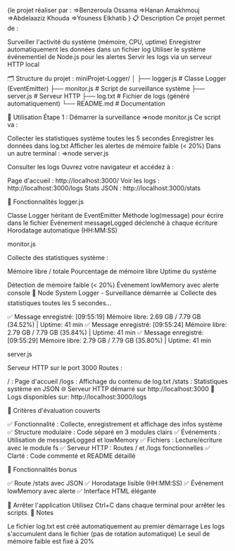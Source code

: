 {le projet réaliser par :
    =>Benzeroula Ossama
    =>Hanan Amakhmouj
    =>Abdelaaziz Khouda
    =>Youness Elkhatib 
}
📋 Description
Ce projet permet de :

Surveiller l'activité du système (mémoire, CPU, uptime)
Enregistrer automatiquement les données dans un fichier log
Utiliser le système événementiel de Node.js pour les alertes
Servir les logs via un serveur HTTP local

🗂️ Structure du projet : 
miniProjet-Logger/
│
├── logger.js          # Classe Logger (EventEmitter)
├── monitor.js         # Script de surveillance système
├── server.js          # Serveur HTTP
├── log.txt            # Fichier de logs (généré automatiquement)
└── README.md          # Documentation

📖 Utilisation
Étape 1 : Démarrer la surveillance
=>node monitor.js
Ce script va :

Collecter les statistiques système toutes les 5 secondes
Enregistrer les données dans log.txt
Afficher les alertes de mémoire faible (< 20%)
Dans un autre terminal :
=>node server.js


Consulter les logs
Ouvrez votre navigateur et accédez à :

Page d'accueil : http://localhost:3000/
Voir les logs : http://localhost:3000/logs
Stats JSON : http://localhost:3000/stats

🔧 Fonctionnalités
logger.js

Classe Logger héritant de EventEmitter
Méthode log(message) pour écrire dans le fichier
Événement messageLogged déclenché à chaque écriture
Horodatage automatique (HH:MM:SS)

monitor.js

Collecte des statistiques système :

Mémoire libre / totale
Pourcentage de mémoire libre
Uptime du système


Détection de mémoire faible (< 20%)
Événement lowMemory avec alerte console
🚀 Node System Logger - Surveillance démarrée
📊 Collecte des statistiques toutes les 5 secondes...

✅ Message enregistré: [09:55:19] Mémoire libre: 2.69 GB / 7.79 GB (34.52%) | Uptime: 41 min
✅ Message enregistré: [09:55:24] Mémoire libre: 2.79 GB / 7.79 GB (35.84%) | Uptime: 41 min
✅ Message enregistré: [09:55:29] Mémoire libre: 2.79 GB / 7.79 GB (35.80%) | Uptime: 41 min

server.js

Serveur HTTP sur le port 3000
Routes :

/ : Page d'accueil
/logs : Affichage du contenu de log.txt
/stats : Statistiques système en JSON 
🌐 Serveur HTTP démarré sur http://localhost:3000 
   📄 Logs disponibles sur: http://localhost:3000/logs

🎯 Critères d'évaluation couverts

✅ Fonctionnalité : Collecte, enregistrement et affichage des infos système
✅ Structure modulaire : Code séparé en 3 modules clairs
✅ Événements : Utilisation de messageLogged et lowMemory
✅ Fichiers : Lecture/écriture avec le module fs
✅ Serveur HTTP : Routes / et /logs fonctionnelles
✅ Clarté : Code commenté et README détaillé

🌟 Fonctionnalités bonus

✅ Route /stats avec JSON
✅ Horodatage lisible (HH:MM:SS)
✅ Événement lowMemory avec alerte
✅ Interface HTML élégante

🛑 Arrêter l'application
Utilisez Ctrl+C dans chaque terminal pour arrêter les scripts.
📝 Notes

Le fichier log.txt est créé automatiquement au premier démarrage
Les logs s'accumulent dans le fichier (pas de rotation automatique)
Le seuil de mémoire faible est fixé à 20%